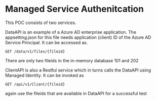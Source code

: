 # Managed Service Authenitcation 


This POC consists of two services. 

DataAPI is an example of a Azure AD enterprise application. The appsetting.json for this file needs application (client) ID of the Azure AD Service Principal.
It can be accessed as. 
```
GET /data/v1/files/{fileid}
```

There are only two fileids in the in-memory database 101 and 202

ClientAPI is also a Restful service which in turns calls the DataAPI using Managed Identity. It can be invoked as 
```
GET /api/v1/Client/{fileid}
```

again use the fileids that are available in DataAPI for a successful test





